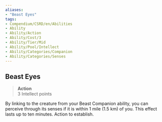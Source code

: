 ```yaml
---
aliases:
- "Beast Eyes"
tags:
- Compendium/CSRD/en/Abilities
- Ability
- Ability/Action
- Ability/Cost/3
- Ability/Tier/Mid
- Ability/Pool/Intellect
- Ability/Categories/Companion
- Ability/Categories/Senses
---
```


  
## Beast Eyes  
>**Action**  
>3 Intellect points
  
By linking to the creature from your Beast Companion ability, you can perceive through its senses if it is within 1 mile (1.5 km) of you. This effect lasts up to ten minutes. Action to establish.